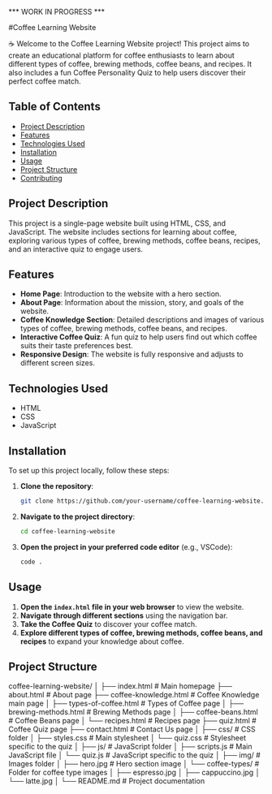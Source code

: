 *** WORK IN PROGRESS ***

#Coffee Learning Website

☕️
Welcome to the Coffee Learning Website project! This project aims to create an educational platform for coffee enthusiasts to learn about different types of coffee, brewing methods, coffee beans, and recipes. 
It also includes a fun Coffee Personality Quiz to help users discover their perfect coffee match.

## Table of Contents
- [Project Description](#project-description)
- [Features](#features)
- [Technologies Used](#technologies-used)
- [Installation](#installation)
- [Usage](#usage)
- [Project Structure](#project-structure)
- [Contributing](#contributing)

## Project Description

This project is a single-page website built using HTML, CSS, and JavaScript. 
The website includes sections for learning about coffee, exploring various types of coffee, brewing methods, coffee beans, recipes, and an interactive quiz to engage users.

## Features

- **Home Page**: Introduction to the website with a hero section.
- **About Page**: Information about the mission, story, and goals of the website.
- **Coffee Knowledge Section**: Detailed descriptions and images of various types of coffee, brewing methods, coffee beans, and recipes.
- **Interactive Coffee Quiz**: A fun quiz to help users find out which coffee suits their taste preferences best.
- **Responsive Design**: The website is fully responsive and adjusts to different screen sizes.

## Technologies Used

- HTML
- CSS
- JavaScript

## Installation

To set up this project locally, follow these steps:

1. **Clone the repository**:
    ```sh
    git clone https://github.com/your-username/coffee-learning-website.git
    ```

2. **Navigate to the project directory**:
    ```sh
    cd coffee-learning-website
    ```

3. **Open the project in your preferred code editor** (e.g., VSCode):
    ```sh
    code .
    ```

## Usage

1. **Open the `index.html` file in your web browser** to view the website.
2. **Navigate through different sections** using the navigation bar.
3. **Take the Coffee Quiz** to discover your coffee match.
4. **Explore different types of coffee, brewing methods, coffee beans, and recipes** to expand your knowledge about coffee.

## Project Structure
coffee-learning-website/
│
├── index.html # Main homepage
├── about.html # About page
├── coffee-knowledge.html # Coffee Knowledge main page
│ ├── types-of-coffee.html # Types of Coffee page
│ ├── brewing-methods.html # Brewing Methods page
│ ├── coffee-beans.html # Coffee Beans page
│ └── recipes.html # Recipes page
├── quiz.html # Coffee Quiz page
├── contact.html # Contact Us page
│
├── css/ # CSS folder
│ ├── styles.css # Main stylesheet
│ └── quiz.css # Stylesheet specific to the quiz
│
├── js/ # JavaScript folder
│ ├── scripts.js # Main JavaScript file
│ └── quiz.js # JavaScript specific to the quiz
│
├── img/ # Images folder
│ ├── hero.jpg # Hero section image
│ └── coffee-types/ # Folder for coffee type images
│ ├── espresso.jpg
│ ├── cappuccino.jpg
│ └── latte.jpg
│
└── README.md # Project documentation

